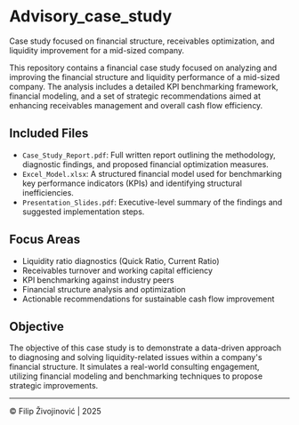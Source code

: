 # Advisory_case_study
Case study focused on financial structure, receivables optimization, and liquidity improvement for a mid-sized company.

This repository contains a financial case study focused on analyzing and improving the financial structure and liquidity performance of a mid-sized company. The analysis includes a detailed KPI benchmarking framework, financial modeling, and a set of strategic recommendations aimed at enhancing receivables management and overall cash flow efficiency.

## Included Files

- `Case_Study_Report.pdf`: Full written report outlining the methodology, diagnostic findings, and proposed financial optimization measures.
- `Excel_Model.xlsx`: A structured financial model used for benchmarking key performance indicators (KPIs) and identifying structural inefficiencies.
- `Presentation_Slides.pdf`: Executive-level summary of the findings and suggested implementation steps. 

## Focus Areas

- Liquidity ratio diagnostics (Quick Ratio, Current Ratio)
- Receivables turnover and working capital efficiency
- KPI benchmarking against industry peers
- Financial structure analysis and optimization
- Actionable recommendations for sustainable cash flow improvement

## Objective

The objective of this case study is to demonstrate a data-driven approach to diagnosing and solving liquidity-related issues within a company's financial structure. It simulates a real-world consulting engagement, utilizing financial modeling and benchmarking techniques to propose strategic improvements.

---

© Filip Živojinović | 2025
